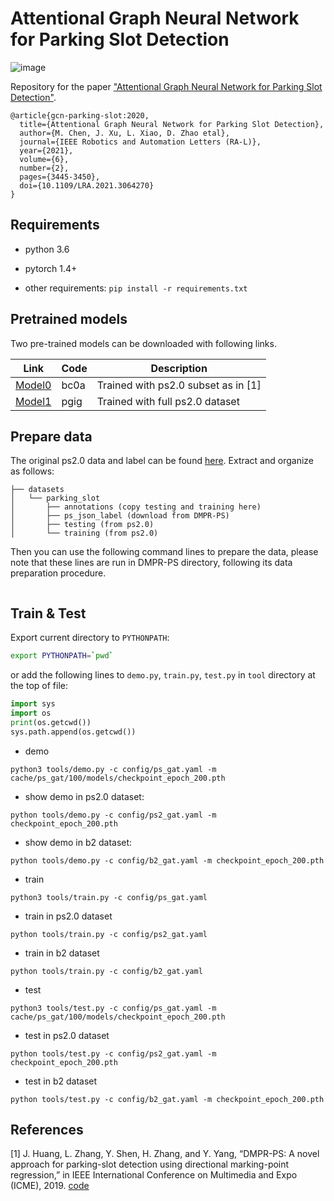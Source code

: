 
# Attentional Graph Neural Network for Parking Slot Detection

![image](https://github.com/Jiaolong/gcn-parking-slot/blob/main/images/animated.gif)

Repository for the paper ["Attentional Graph Neural Network for Parking Slot Detection"](https://arxiv.org/abs/2104.02576).
```
@article{gcn-parking-slot:2020,
  title={Attentional Graph Neural Network for Parking Slot Detection},
  author={M. Chen, J. Xu, L. Xiao, D. Zhao etal},
  journal={IEEE Robotics and Automation Letters (RA-L)},
  year={2021},
  volume={6},
  number={2},
  pages={3445-3450},
  doi={10.1109/LRA.2021.3064270}
}
```

## Requirements

- python 3.6

- pytorch 1.4+

- other requirements: `pip install -r requirements.txt`

## Pretrained models

Two pre-trained models can be downloaded with following links.

| Link      | Code | Description |
| ----------- | ---- | ----------- |
| [Model0](https://pan.baidu.com/s/137ZHZnsEfyaO4yaa5YoBIQ) | bc0a | Trained with ps2.0 subset as in [1]|
| [Model1](https://pan.baidu.com/s/1qogTCwtjGEtR0y-PB4Ibmg)   | pgig  | Trained with full ps2.0 dataset      |

## Prepare data

The original ps2.0 data and label can be found [here](https://github.com/Teoge/DMPR-PS). Extract and organize as follows:

```
├── datasets
│   └── parking_slot
│       ├── annotations (copy testing and training here)
│       ├── ps_json_label (download from DMPR-PS)
│       ├── testing (from ps2.0)
│       └── training (from ps2.0)
```
Then you can use the following command lines to prepare the data, please note that these lines are run in DMPR-PS directory, following its data preparation procedure.
```bash

```
## Train & Test

Export current directory to `PYTHONPATH`:

```bash
export PYTHONPATH=`pwd`
```
or add the following lines to `demo.py`, `train.py`, `test.py` in `tool` directory at the top of file:
```python
import sys
import os
print(os.getcwd())
sys.path.append(os.getcwd())
```

- demo

```
python3 tools/demo.py -c config/ps_gat.yaml -m cache/ps_gat/100/models/checkpoint_epoch_200.pth
```

- show demo in ps2.0 dataset:
```
python tools/demo.py -c config/ps2_gat.yaml -m checkpoint_epoch_200.pth
```

- show demo in b2 dataset:
```
python tools/demo.py -c config/b2_gat.yaml -m checkpoint_epoch_200.pth
```

- train

```
python3 tools/train.py -c config/ps_gat.yaml
```

- train in ps2.0 dataset

```
python tools/train.py -c config/ps2_gat.yaml
```

- train in b2 dataset

```
python tools/train.py -c config/b2_gat.yaml
```

- test

```
python3 tools/test.py -c config/ps_gat.yaml -m cache/ps_gat/100/models/checkpoint_epoch_200.pth
```

- test in ps2.0 dataset

```
python tools/test.py -c config/ps2_gat.yaml -m checkpoint_epoch_200.pth
```

- test in b2 dataset

```
python tools/test.py -c config/b2_gat.yaml -m checkpoint_epoch_200.pth
```

## References

[1] J. Huang, L. Zhang, Y. Shen, H. Zhang, and Y. Yang, “DMPR-PS: A novel approach for parking-slot detection using directional marking-point regression,” in IEEE International Conference on Multimedia and Expo (ICME), 2019. [code](https://github.com/Teoge/DMPR-PS)

